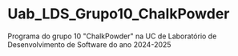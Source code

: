 # Uab_LDS_Grupo10_ChalkPowder
Programa do grupo 10 "ChalkPowder" na UC de Laboratório de Desenvolvimento de Software do ano 2024-2025
